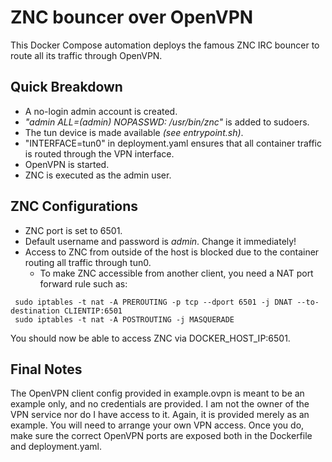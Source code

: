 # ZNC bouncer over OpenVPN
This Docker Compose automation deploys the famous ZNC IRC bouncer to route all its traffic through OpenVPN.

## Quick Breakdown
+ A no-login admin account is created.
+ *"admin ALL=(admin) NOPASSWD: /usr/bin/znc"* is added to sudoers.
+ The tun device is made available *(see entrypoint.sh)*.
+ "INTERFACE=tun0" in deployment.yaml ensures that all container traffic is routed through the VPN interface.
+ OpenVPN is started.
+ ZNC is executed as the admin user.

## ZNC Configurations
+ ZNC port is set to 6501.
+ Default username and password is *admin*. Change it immediately!
+ Access to ZNC from outside of the host is blocked due to the container routing all traffic through tun0.
    - To make ZNC accessible from another client, you need a NAT port forward rule such as:
 ```
  sudo iptables -t nat -A PREROUTING -p tcp --dport 6501 -j DNAT --to-destination CLIENTIP:6501
  sudo iptables -t nat -A POSTROUTING -j MASQUERADE
  ```
    
  You should now be able to access ZNC via DOCKER_HOST_IP:6501.

## Final Notes
The OpenVPN client config provided in example.ovpn is meant to be an example only, and no credentials are provided. I am not the owner of the VPN service nor do I have access to it. Again, it is provided merely as an example. You will need to arrange your own VPN access.
Once you do, make sure the correct OpenVPN ports are exposed both in the Dockerfile and deployment.yaml.
